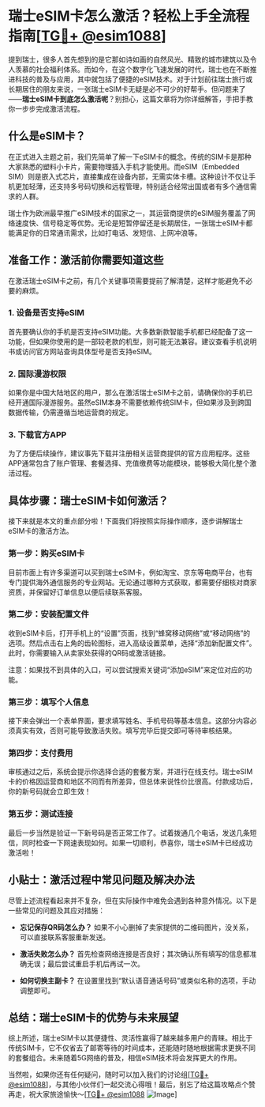 # 瑞士eSIM卡怎么激活？轻松上手全流程指南[[TG💪+ @esim1088](https://t.me/s/esim1088)]

提到瑞士，很多人首先想到的是它那如诗如画的自然风光、精致的城市建筑以及令人羡慕的社会福利体系。而如今，在这个数字化飞速发展的时代，瑞士也在不断推进科技的普及与应用，其中就包括了便捷的eSIM技术。对于计划前往瑞士旅行或长期居住的朋友来说，一张瑞士eSIM卡无疑是必不可少的好帮手。但问题来了——**瑞士eSIM卡到底怎么激活呢**？别担心，这篇文章将为你详细解答，手把手教你一步步完成激活流程。

## 什么是eSIM卡？

在正式进入主题之前，我们先简单了解一下eSIM卡的概念。传统的SIM卡是那种大家熟悉的塑料小卡片，需要物理插入手机才能使用。而eSIM（Embedded SIM）则是嵌入式芯片，直接集成在设备内部，无需实体卡槽。这种设计不仅让手机更加轻薄，还支持多号码切换和远程管理，特别适合经常出国或者有多个通信需求的人群。

瑞士作为欧洲最早推广eSIM技术的国家之一，其运营商提供的eSIM服务覆盖了网络速度快、信号稳定等优势。无论是短暂停留还是长期居住，一张瑞士eSIM卡都能满足你的日常通讯需求，比如打电话、发短信、上网冲浪等。

## 准备工作：激活前你需要知道这些

在激活瑞士eSIM卡之前，有几个关键事项需要提前了解清楚，这样才能避免不必要的麻烦。

### 1. 设备是否支持eSIM

首先要确认你的手机是否支持eSIM功能。大多数新款智能手机都已经配备了这一功能，但如果你使用的是一部较老款的机型，则可能无法兼容。建议查看手机说明书或访问官方网站查询具体型号是否支持eSIM。

### 2. 国际漫游权限

如果你是中国大陆地区的用户，那么在激活瑞士eSIM卡之前，请确保你的手机已经开通国际漫游服务。虽然eSIM本身不需要依赖传统SIM卡，但如果涉及到跨国数据传输，仍需遵循当地运营商的规定。

### 3. 下载官方APP

为了方便后续操作，建议事先下载并注册相关运营商提供的官方应用程序。这些APP通常包含了账户管理、套餐选择、充值缴费等功能模块，能够极大简化整个激活过程。

## 具体步骤：瑞士eSIM卡如何激活？

接下来就是本文的重点部分啦！下面我们将按照实际操作顺序，逐步讲解瑞士eSIM卡的激活方法。

### 第一步：购买eSIM卡

目前市面上有许多渠道可以买到瑞士eSIM卡，例如淘宝、京东等电商平台，也有专门提供海外通信服务的专业网站。无论通过哪种方式获取，都需要仔细核对商家资质，并保留好订单信息以便后续联系客服。

### 第二步：安装配置文件

收到eSIM卡后，打开手机上的“设置”页面，找到“蜂窝移动网络”或“移动网络”的选项。然后点击右上角的齿轮图标，进入高级设置菜单，选择“添加新配置文件”。此时，你需要输入从卖家处获得的QR码或激活链接。

注意：如果找不到具体的入口，可以尝试搜索关键词“添加eSIM”来定位对应的功能。

### 第三步：填写个人信息

接下来会弹出一个表单界面，要求填写姓名、手机号码等基本信息。这部分内容必须真实有效，否则可能导致激活失败。填写完毕后提交即可等待审核结果。

### 第四步：支付费用

审核通过之后，系统会提示你选择合适的套餐方案，并进行在线支付。瑞士eSIM卡的价格因运营商和地区不同而有所差异，但总体来说性价比很高。付款成功后，你的新号码就会立即生效！

### 第五步：测试连接

最后一步当然是验证一下新号码是否正常工作了。试着拨通几个电话，发送几条短信，同时检查一下网速表现如何。如果一切顺利，恭喜你，瑞士eSIM卡已经成功激活啦！

## 小贴士：激活过程中常见问题及解决办法

尽管上述流程看起来并不复杂，但在实际操作中难免会遇到各种意外情况。以下是一些常见的问题及其应对措施：

- **忘记保存QR码怎么办？**
  如果不小心删掉了卖家提供的二维码图片，没关系，可以直接联系客服重新发送。

- **激活失败怎么办？**
  首先检查网络连接是否良好；其次确认所有填写的信息都准确无误；最后尝试重启手机后再试一次。

- **如何切换主副卡？**
  在设置里找到“默认语音通话号码”或类似名称的选项，手动调整即可。

## 总结：瑞士eSIM卡的优势与未来展望

综上所述，瑞士eSIM卡以其便捷性、灵活性赢得了越来越多用户的青睐。相比于传统SIM卡，它不仅省去了邮寄等待的时间成本，还能随时随地根据需求更换不同的套餐组合。未来随着5G网络的普及，相信eSIM技术将会发挥更大的作用。

当然啦，如果你还有任何疑问，随时可以加入我们的讨论组[[TG💪+ @esim1088](https://t.me/s/esim1088)]，与其他小伙伴们一起交流心得哦！最后，别忘了给这篇攻略点个赞再走，祝大家旅途愉快～[[TG💪+ @esim1088](https://t.me/s/esim1088) ![Image](https://i.postimg.cc/4NQfJmqS/Snipaste-2025-05-13-00-14-12.png)]